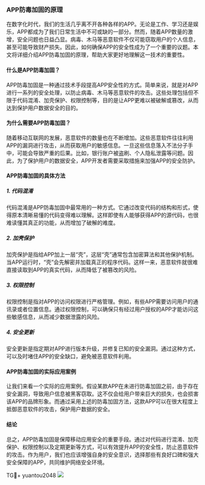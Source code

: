 ### APP防毒加固的原理

在数字化时代，我们的生活几乎离不开各种各样的APP。无论是工作、学习还是娱乐，APP都成为了我们日常生活中不可或缺的一部分。然而，随着APP数量的激增，安全问题也日益凸显。病毒、木马等恶意软件不仅可能窃取用户的个人信息，甚至可能导致财产损失。因此，如何确保APP的安全性成为了一个重要的议题。本文将详细介绍APP防毒加固的原理，帮助大家更好地理解这一技术的重要性。

#### 什么是APP防毒加固？

APP防毒加固是一种通过技术手段提高APP安全性的方式。简单来说，就是对APP进行一系列的安全处理，以防止病毒、木马等恶意软件的攻击。这些处理包括但不限于代码混淆、加壳保护、权限控制等，目的是让APP更难以被破解或篡改，从而达到保护用户数据安全的目的。

#### 为什么需要APP防毒加固？

随着移动互联网的发展，恶意软件的数量也在不断增加。这些恶意软件往往利用APP的漏洞进行攻击，从而获取用户的敏感信息。一旦这些信息落入不法分子手中，可能会导致严重的后果。比如，银行账户被盗刷、个人隐私泄露等问题。因此，为了保护用户的数据安全，APP开发者需要采取措施来加强APP的安全防护。

#### APP防毒加固的具体方法

##### 1. 代码混淆

代码混淆是APP防毒加固中最常用的一种方式。它通过改变代码的结构和形式，使得原本清晰易懂的代码变得难以理解。这样即使有人能够获得APP的源代码，也很难读懂其真正的功能，从而增加了破解的难度。

##### 2. 加壳保护

加壳保护是指给APP加上一层“壳”，这层“壳”通常包含加密算法和其他保护机制。当APP运行时，“壳”会先解密并加载真正的程序代码。这样一来，恶意软件就很难直接读取到APP的真实代码，从而降低了被篡改的风险。

##### 3. 权限控制

权限控制是指对APP的访问权限进行严格管理。例如，有些APP需要访问用户的通讯录或者位置信息。通过权限控制，可以确保只有经过用户授权的APP才能访问这些敏感信息，从而减少数据泄露的风险。

##### 4. 安全更新

安全更新是指定期对APP进行版本升级，并修复已知的安全漏洞。通过这种方式，可以及时堵住APP的安全缺口，避免被恶意软件利用。

#### APP防毒加固的实际应用案例

让我们来看一个实际的应用案例。假设某款APP在未进行防毒加固之前，由于存在安全漏洞，导致用户信息被黑客窃取。这不仅会给用户带来巨大的损失，也会损害该APP的品牌形象。而通过采用上述的防毒加固方法，这款APP可以在很大程度上抵御恶意软件的攻击，保护用户数据的安全。

#### 结论

总之，APP防毒加固是保障移动应用安全的重要手段。通过对代码进行混淆、加壳保护、权限控制以及定期更新等方式，可以有效提升APP的安全性，防止恶意软件的攻击。作为用户，我们也应该增强自身的安全意识，选择那些有良好口碑和强大安全保障的APP，共同维护网络安全环境。

TG💪+ yuantou2048  ![](https://github.com/user-attachments/assets/cf57a8bb-a08e-43c1-ad82-039f33c64200)